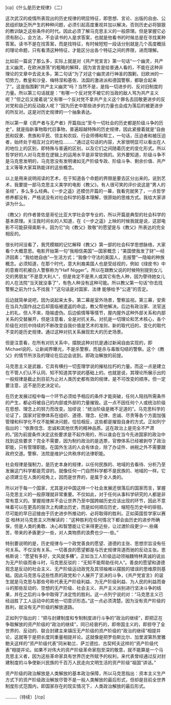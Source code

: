 [cp]《什么是历史规律》（二）

这次武汉的疫情所表现出的历史规律的明显特征，即思想、言论、出版的自由、公民组织缺乏所产生的种种问题，必须引起高度重视并加以解决。否则历史必将狠狠的教训缺乏这些条件的时代。因此必须了解马克思主义的一般原理。但是掌握它必须有耐心，会方法，不会读书的人是求答案，也就是他看书的时候总是在寻找某种答案。读书不是在找答案，而是找特征，有时候短短一段话分别就是几个高度概括的理论命题，只有看清这种特征，才能区分出各个特征之间的界限，进而理解。

比如前一篇说了那么多，实际上就是对《共产党宣言》第一句话“一个幽灵，共产主义幽灵，在欧洲游荡”的粗略的解释，因为宣言是给普通人看的，不能在这种非理论的文章中去说太多。第二句话“为了对这个幽灵进行神圣的围剿，旧欧洲的一切势力，教皇和沙皇、梅特涅和基佐、法国的激进派和德国警察，都联合起来了”。这是指围剿“共产主义幽灵”吗？当然不是，是指一切进步的、反对旧制度的力量。所以第三句话就是：“有哪一个反对党不被它的当政的敌人骂为共产主义呢？”但之后又接着说“又有哪一个反对党不拿共产主义这个罪名去回敬更进步的反对党和自己的反动敌人呢？”因为历史中那些进步的力量也会成为落后的被更进步的所反对。这是对历史规律的一个抽象表达。

所以第一章《资产者与无产者》开篇指出“至今一切社会的历史都是阶级斗争的历史”，就是指新事物取代旧事物，普遍超越特殊的历史规律，因此紧接着就是“自由民和奴隶、贵族和平民、领主和农奴、行会师傅和帮工，一句话，压迫者和被压迫者，始终处于相互对立的地位………”通过这句话的内容，大家很明显可以看出在人的地位上的区别，即特殊与普遍的区别，以及它们之间随着历史的变化形式。所以哲学好的人对马克思在逻辑上的运用水平是非常钦佩的。另外要知道，阶级斗争不是马克思发明的，马克思没有发明诸如无产阶级专政、阶级斗争、剩余价值、共产主义等等大家耳熟能详的这些概念。

以上是用来说明阅读的艺术，在于知道各个命题的界限是要去区分出来的。说到艺术，我要提一部马克思主义美学的电影《教父》。有人很可笑的评价说这是“男人的圣经”，多么多么经典。《一步之遥》还模仿开篇的一幕，我看完就笑了，一点哲学修养都没有，严格说没有对社会科学的基本理解，很原始的思维方式。我给大家讲讲为什么。

《教父》的作者普佐是哥伦比亚大学社会学专业的，所以开篇是典型的社会科学的基本原理。关注我时间长的人知道，在《一步之遥》上映的时候我就是说，这部电影不可能获得奥斯卡。因为它“向《教父》致敬”的愿望是与《教父》所表达的完全相反的。

很长时间没看了，我凭模糊的记忆解释《教父》第一部的社会科学思想脉络，大家看个大概意思。电影开始第一句“我相信美国”—国家概念；“美国使我发了财”—经济因素；“我给她自由”—生活方式；“我像个守法的美国人，去报警”—隐喻的种族概念。必须知道，在那个时代，意大利裔美国人也是受歧视的，例如《绿皮书》中的意裔司机被白人警察称为“Half Nigger”。所以在跟教父说的时候特别提到女儿交的男朋友“不是意大利人”，但是肯定不是黑人或其它有色人种，因为孽待她女儿的人在法院“当天就没事了”，有色人种没有这种可能。所以教父第一句话“你去找警察之前为什么不找我？”这句话是对国家、法律 能够给予“公道”的否定。

后边就简单说吧，因为说起来太多。第二幕是室外场景，警察监视。第三幕，安索在当兵为国作战之后却面临被遣返的命运，教父帮他解决。后边有政治家、法官送上的礼，但人不来，隐喻虚伪。后边偷情等等情节，屋内屋外这种外部关系和内部关系的交替展开，但是注意看，全是对抗关系。对抗是一切理论和艺术核心，各个阶级在对抗中持续的不断改变自我价值是艺术的准则，新的取代旧的，变化的取代不变的是历史规律。通过这种对抗关系展现宏大的历史场景。

但是注意看，在所有对抗关系中，摆脱这种对抗是通过新闻自由实现的，即Michael说的，让新闻界曝光，不是杀警察，而是杀与毒贩勾结的警察。这个《教父》的情节所涉及的理论在后边会说到。即政治解放的前提。

马克思主义是武器，它具有横扫一切歪理学说的摧枯拉朽的力量。而这一点是建立在不管人们认不认同、知不知道其学说的基础上的。也就是说，其理论所展示出的一般规律是截止到目前为止对人类历史都有效的规律，是不可改变的顺序。但一定要注意，这不是历史决定论。

在历史发展过程中每一个环节必须给予相应的条件才能突破，任何人阻挡所需条件的产生，都必将被自己的内部或外部的力量摧毁。这一点不因任何个人或统治阶级在思想、理念上的努力而改变。加缪说：“统治阶级是微不足道的”。马克思科学的论证了，国家对官僚体系在组织、道德、理念、纪律、忠诚、尽责等各个方面加强管理和科学化不仅不能解决问题，恰恰相反，这些都是摧毁自身的方式。正如列宁指出的：“依靠信念、忠诚和其他优秀的精神品质。这在政治上是完全不严肃的。”因为前提条件决定这些要求是不起作用的，所以谁会在当今先进国家的政治中找到这些要求？完全不需要，因为制约政治的是选票，官僚体系已经被剥夺了政治职能，只有管理职能。在国外生活的人会有体会，除了办证件、纳税之外不需要跟政府交道。警察、法院是维护公共秩序的法律职能。

社会规律是强制力，是历史本身的规律，以任何民族的、地域的去看待、分析乃至发展这门科学都是荒谬的。就像任何一门自然科学都不是民族的、地域的一样。它必须建立在人类的视角上，因而是世界的，是属于全人类的。

所以对于每一个国家，尤其是对中国这样一个社会发展还很落后的国家而言，掌握马克思主义的一般原理就非常重要。不仅如此，对于任何从事科学研究的人都是非常有意义的。掌握规律并不会让世界乃至中国跨越历史应该出现的环节，因此不意味着可以在更高的层次上构建出历史，而是如何顺应历史，缩短在历史中的徘徊，尽可能的早日迎接由于历史进步所推动的、必将取得的胜利。正如英国哲学家以赛亚·柏林对马克思主义所解读的：“这种胜利在任何情况下都会由历史的进步所确保，但是人类的勇敢、决心和智慧能让它来得更近些，让过渡阶段更少一.些痛苦，带来的矛盾更少一些，对人类物质的浪费也少一-些。”

特别要说明的是，历史规律与一个政党善良的愿望、道德的主张、思想宗旨没有任何关系。不仅没有关系，一切善良的愿望都是与历史规律背道而驰的反动主张。恩格斯说：“愿望有多好，文风就多糟”。正如当工人阶级运动领袖魏特林真诚的说出为无产阶级而奋斗时，马克思反驳的：“无知不能帮助任何人”。善良的愿望和道德观念是反动的社会主义、无产阶级运动政党及其领袖难以摆脱的错误的思维原则基础。因此马克思与这些性质的政党和个人展开了坚决的斗争，《共产党宣言》的诞生就是马克思与那些号称代表无产阶级利益、为无产阶级利益、为人民的利益而奋斗的那些反动的、空想的无产阶级、社会主义、共产主义派别进行坚决斗争的结果，并在之后的斗争中取得了决定性的胜利。这一点列宁说的对：“马克思主义已经战胜了工人运动中的其他一切意识形态。”这一点必须清楚。因为没有资产阶级的胜利，就没有无产阶级的解放道路。

正如列宁指出的：“把与封建制度和专制制度进行斗争的“政治的继续”，即把正在争取解放的资产阶级的“政治的继续”，同已经衰朽的，即帝国主义的，即掠夺了全世界的、反动的、联合封建主来镇压无产阶级的资产阶级的“政治的继续”相提并论，这就等于是把长度同重量相提并论。这就像是把罗伯斯比尔、加里波第热里雅鲍夫这样的“资产阶级代表”同米勒兰、萨兰德拉、古契柯夫这样的“资产阶级代表”相提并论。如果不对伟大的资产阶级革命家抱至深的敬意，就不能算是一个马克思主义者，因为这些革命家具有世界历史所赋予的权利，来代表曾经通过反对封建制度的斗争使新兴民族的千百万人民走向文明生活的资产阶级“祖国”讲话。”

资产阶级的政治解放是人类解放的基本政治保障，所以马克思指出：资本主义生产方式下的资产阶级政治解放尽管不是一般人类解放的最后形式，但却是目前全世界制度形式范围内，即国家存在的现实情况下，人类政治解放的最后形式。

………（待续）[/cp]